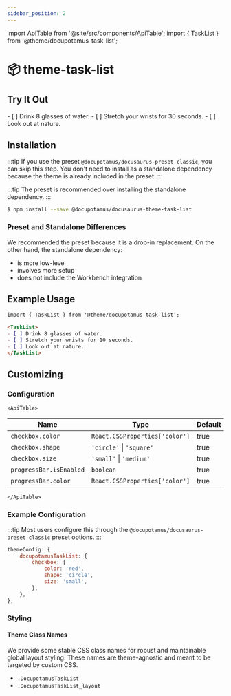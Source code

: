```yaml
---
sidebar_position: 2
---
```


import ApiTable from '@site/src/components/ApiTable';
import { TaskList } from '@theme/docupotamus-task-list';

# 📦 theme-task-list

<!-- Provides the Docs functionality and is the default docs plugin for Docusaurus. -->

## Try It Out

<TaskList>
- [ ] Drink 8 glasses of water.
- [ ] Stretch your wrists for 30 seconds.
- [ ] Look out at nature.
</TaskList>

<!-- _keywords:_ demo -->

## Installation

:::tip
If you use the preset `@docupotamus/docusaurus-preset-classic`, you can skip
this step. You don't need to install as a standalone dependency because the
theme is already included in the preset.
:::

:::tip
The preset is recommended over installing the standalone dependency.
:::

```bash npm2yarn
$ npm install --save @docupotamus/docusaurus-theme-task-list
```

### Preset and Standalone Differences

We recommended the preset because it is a drop-in replacement. On the other
hand, the standalone dependency:

- is more low-level
- involves more setup
- does not include the Workbench integration

## Example Usage

```md title="foo.mdx"
import { TaskList } from '@theme/docupotamus-task-list';

<TaskList>
- [ ] Drink 8 glasses of water.
- [ ] Stretch your wrists for 10 seconds.
- [ ] Look out at nature.
</TaskList>
```

## Customizing

### Configuration

```mdx-code-block
<ApiTable>
```

| Name                    | Type                           | Default | Description |
| ----------------------- | ------------------------------ | ------- | ----------- |
| `checkbox.color`        | `React.CSSProperties['color']` | true    | TODO        |
| `checkbox.shape`        | `'circle'` &#124; `'square'`   | true    | TODO        |
| `checkbox.size`         | `'small'` &#124; `'medium'`    | true    | TODO        |
| `progressBar.isEnabled` | `boolean`                      | true    | TODO        |
| `progressBar.color`     | `React.CSSProperties['color']` | true    | TODO        |

```mdx-code-block
</ApiTable>
```

### Example Configuration

:::tip
Most users configure this through the `@docupotamus/docusaurus-preset-classic`
preset options.
:::

```js title="docusaurus.config.js"
themeConfig: {
    docupotamusTaskList: {
        checkbox: {
            color: 'red',
            shape: 'circle',
            size: 'small',
        },
    },
},
```

### Styling

#### Theme Class Names

We provide some stable CSS class names for robust and maintainable global layout
styling. These names are theme-agnostic and meant to be targeted by custom CSS.

- `.DocupotamusTaskList`
- `.DocupotamusTaskList_layout`
